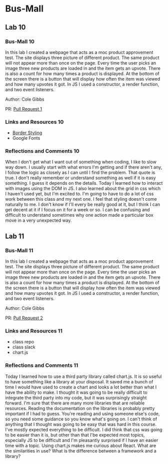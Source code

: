 # Bus-Mall

## Lab 10

### Bus-Mall 10

In this lab I created a webpage that acts as a moc product approvement test. The site displays three picture of different product. The same product will not appear more than once on the page. Every time the user picks an image three new products are loaded in and the item gets an upvote. There is also a count for how many times a product is displayed. At the bottom of the screen there is a button that will display how often the item was viewed and how many upvotes it got. In JS I used a constructor, a render function, and two event listeners.

Author: Cole Gibbs

PR: [Pull Request 1](https://github.com/colegibbs/bus-mall/pull/1)

### Links and Resources 10

- [Border Styling](https://developer.mozilla.org/en-US/docs/Web/CSS/border-style)
- Google Fonts

### Reflections and Comments 10

When I don't get what I want out of something when coding, I like to slow way down. I usually start with what errors I'm getting and if there aren't any, I follow the logic as closely as I can until I find the problem. That quote is true. I don't really remember or understand something as well if it is easy something. I guess it depends on the details. Today I learned how to interact with images using the DOM in JS. I also learned about the grid in css which I haven't used yet, but I'm excited to. I'm going to have to do a lot of css work between this class and my next one. I feel that styling doesn't come naturally to me. I don't know if I'll every be really good at it, but I think I can get decent at it if I focus on it for a week or so. I can be confusing and difficult to understand sometimes why one action made a particular box move in a very unexpected way.

## Lab 11

### Bus-Mall 11

In this lab I created a webpage that acts as a moc product approvement test. The site displays three picture of different product. The same product will not appear more than once on the page. Every time the user picks an image three new products are loaded in and the item gets an upvote. There is also a count for how many times a product is displayed. At the bottom of the screen there is a button that will display how often the item was viewed and how many upvotes it got. In JS I used a constructor, a render function, and two event listeners.

Author: Cole Gibbs

PR: [Pull Request 2](https://github.com/colegibbs/bus-mall/pull/2)

### Links and Resources 11

- class repo
- class slack
- chart.js

### Reflections and Comments 11

Today I learned how to use a third party library called chart.js. It is so useful to have something like a library at your disposal. It saved me a bunch of time I would have used to create a chart and looks a lot better than what I have the ability to make. I thought it was going to be really difficult to integrate the third party into my code, but it was surprisingly straight forward. I'm sure that there are many more libraries that are reliable resources. Reading the documentation on the libraries is probably pretty important if I had to guess. You're reading and using someone else's code, so you need some guidance so you know what's going on. I can't think of anything that I thought was going to be easy that was hard in this course. I've mostly expected everything to be difficult. I did think that css was going to be easier than it is, but other than that I'be expected most topics, especially JS to be difficult and I'm pleasantly surprised if I have an easier time with a topic. Using chart.js makes me curious about React. What are the similarities in use? What is the difference between a framework and a library?
